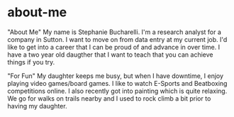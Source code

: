 # about-me

"About Me"
My name is Stephanie Bucharelli. I'm a research analyst for a company in Sutton. I want to move on from data entry at my current job. I'd like to get into a career that I can be proud of and advance in over time. I have a two year old daugther that I want to teach that you can achieve things if you try.

"For Fun" 
My daughter keeps me busy, but when I have downtime, I enjoy playing video games/board games. I like to watch E-Sports and Beatboxing competitions online. I also recently got into painting which is quite relaxing. We go for walks on trails nearby and I used to rock climb a bit prior to having my daughter.

